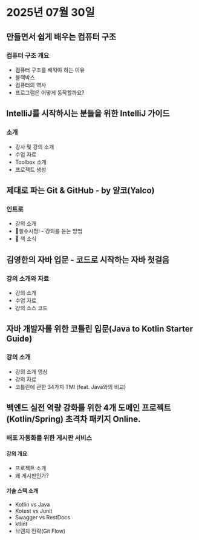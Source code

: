 # 2025년 07월 30일

## 만들면서 쉽게 배우는 컴퓨터 구조

### 컴퓨터 구조 개요

- 컴퓨터 구조를 배워야 하는 이유
- 블랙박스
- 컴퓨터의 역사
- 프로그램은 어떻게 동작할까요?

## IntelliJ를 시작하시는 분들을 위한 IntelliJ 가이드

### 소개

- 강사 및 강의 소개
- 수업 자료
- Toolbox 소개
- 프로젝트 생성

## 제대로 파는 Git & GitHub - by 얄코(Yalco)

### 인트로

- 강의 소개
- 🛑필수시청! - 강의를 듣는 방법
- 📙 책 소식

## 김영한의 자바 입문 - 코드로 시작하는 자바 첫걸음

### 강의 소개와 자료

- 강의 소개
- 수업 자료
- 강의 소스 코드

## 자바 개발자를 위한 코틀린 입문(Java to Kotlin Starter Guide)

### 강의 소개

- 강의 소개 영상
- 강의 자료
- 코틀린에 관한 34가지 TMI (feat. Java와의 비교)

## 백엔드 실전 역량 강화를 위한 4개 도메인 프로젝트 (Kotlin/Spring) 초격차 패키지 Online.

### 배포 자동화를 위한 게시판 서비스

#### 강의 개요

- 프로젝트 소개
- 왜 게시판인가?

#### 기술 스택 소개

- Kotlin vs Java
- Kotest vs Junit
- Swagger vs RestDocs
- ktlint
- 브랜치 전략(Git Flow)